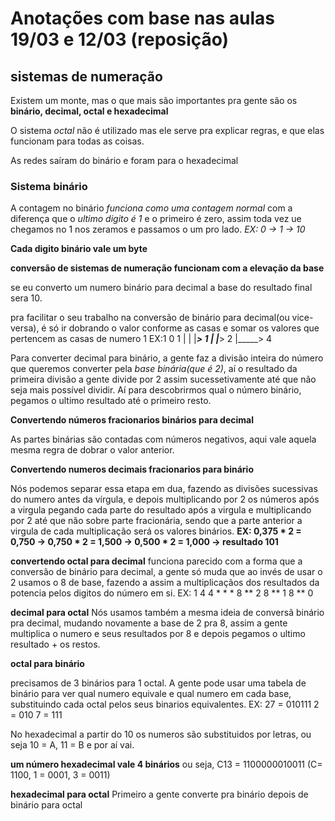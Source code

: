 # Anotações com base nas aulas 19/03 e 12/03 (reposição)

## sistemas de numeração

Existem um monte, mas o que mais são importantes pra gente são os **binário, decimal, octal e hexadecimal**

O sistema _octal_ não é utilizado mas ele serve pra explicar regras, e que elas funcionam para todas as coisas.

As redes saíram do binário e foram para o hexadecimal

### Sistema binário

A contagem no binário _funciona como uma contagem normal_ com a diferença que o _ultimo digito é 1_ e o primeiro é zero, assim toda vez ue chegamos no 1 nos zeramos e passamos o um pro lado.
_EX: 0 -> 1 -> 10_

**Cada digito binário vale um byte**

**conversão de sistemas de numeração funcionam com a elevação da base**

se eu converto um numero binário para decimal a base do resultado final sera 10.

pra facilitar o seu trabalho na conversão de binário para decimal(ou vice-versa), é só ir dobrando o valor conforme as casas e somar os valores que pertencem as casas de numero 1
EX:1 0 1
   | | |_____> 1
   | |_____> 2
   |_____> 4

Para converter decimal para binário, a gente faz a divisão inteira do número que queremos converter pela _base binária(que é 2)_, aí o resultado da primeira divisão a gente divide por 2 assim sucessetivamente até que não seja mais possível dividir.
Aí para descobrirmos qual o número binário, pegamos o ultimo resultado até o primeiro resto.

**Convertendo números fracionarios binários para decimal**

As partes binárias são contadas com números negativos, aqui vale aquela mesma regra de dobrar o valor anterior.

**Convertendo numeros decimais fracionarios para binário**

Nós podemos separar essa etapa em dua, fazendo as divisões sucessivas do numero antes da vírgula, e depois multiplicando por 2 os números após a virgula pegando cada parte do resultado após a virgula e multiplicando por 2 até que não sobre parte fracionária, sendo que a parte anterior a virgula de cada multiplicação será os valores binários.
**EX: 0,375 * 2 = 0,750 -> 0,750 * 2 = 1,500  -> 0,500 * 2 = 1,000 -> resultado 101**

**convertendo octal para decimal**
funciona parecido com a forma que a conversão de binário para decimal, a gente só muda que ao invés de usar o 2 usamos o 8 de base, fazendo a assim a multiplicaçãos dos resultados da potencia pelos digitos do número em si.
EX: 1      4       4
    *      *       * 
 8 ** 2  8 ** 1  8 ** 0

**decimal para octal**
Nós usamos também a mesma ideia de conversã binário pra decimal, mudando novamente a base de 2 pra 8, assim a gente multiplica o numero e seus resultados por 8 e depois pegamos o ultimo resultado + os restos.

**octal para binário**

precisamos de 3 binários para 1 octal.
A gente pode usar uma tabela de binário para ver qual numero equivale e qual numero em cada base, substituindo cada octal pelos seus binarios equivalentes.
EX: 27 = 010111
    2 = 010
    7 = 111

No hexadecimal a partir do 10 os numeros são substituidos por letras, ou seja 10 = A, 11 = B e por aí vai.

**um número hexadecimal vale 4 binários** ou seja, C13 = 1100000010011 (C= 1100, 1 = 0001, 3 = 0011)

**hexadecimal para octal**
Primeiro a gente converte pra binário depois de binário para octal
